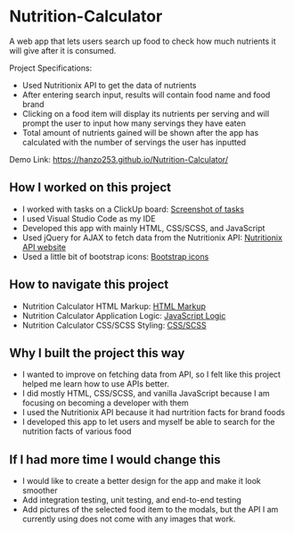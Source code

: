 # Nutrition-Calculator

A web app that lets users search up food to check how much nutrients it will give after it is consumed.

Project Specifications:

- Used Nutritionix API to get the data of nutrients
- After entering search input, results will contain food name and food brand
- Clicking on a food item will display its nutrients per serving and will prompt the user to input how many servings they have eaten
- Total amount of nutrients gained will be shown after the app has calculated with the number of servings the user has inputted

Demo Link: https://hanzo253.github.io/Nutrition-Calculator/

## How I worked on this project

- I worked with tasks on a ClickUp board: [Screenshot of tasks](https://lensdump.com/a/giQox)
- I used Visual Studio Code as my IDE
- Developed this app with mainly HTML, CSS/SCSS, and JavaScript
- Used jQuery for AJAX to fetch data from the Nutritionix API: [Nutritionix API website](https://www.nutritionix.com/business/api)
- Used a little bit of bootstrap icons: [Bootstrap icons](https://icons.getbootstrap.com/)

## How to navigate this project

- Nutrition Calculator HTML Markup: [HTML Markup](https://github.com/Hanzo253/Nutrition-Calculator/blob/main/index.html)
- Nutrition Calculator Application Logic: [JavaScript Logic](https://github.com/Hanzo253/Nutrition-Calculator/blob/main/main.js)
- Nutrition Calculator CSS/SCSS Styling: [CSS/SCSS](https://github.com/Hanzo253/Nutrition-Calculator/blob/main/styles.scss)

## Why I built the project this way

- I wanted to improve on fetching data from API, so I felt like this project helped me learn how to use APIs better.
- I did mostly HTML, CSS/SCSS, and vanilla JavaScript because I am focusing on becoming a developer with them
- I used the Nutritionix API because it had nurtrition facts for brand foods
- I developed this app to let users and myself be able to search for the nutrition facts of various food

## If I had more time I would change this

- I would like to create a better design for the app and make it look smoother
- Add integration testing, unit testing, and end-to-end testing
- Add pictures of the selected food item to the modals, but the API I am currently using does not come with any images that work.
